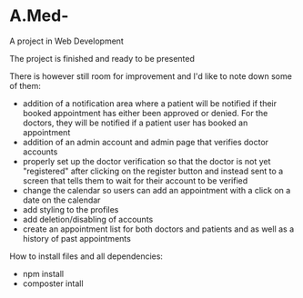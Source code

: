 # A.Med-
A project in Web Development 

The project is finished and ready to be presented

There is however still room for improvement and I'd like to note down some of them:
- addition of a notification area where a patient will be notified if their booked 
appointment has either been approved or denied. For the doctors, they will be 
notified if a patient user has booked an appointment
- addition of an admin account and admin page that verifies doctor accounts
- properly set up the doctor verification so that the doctor is not yet "registered"
after clicking on the register button and instead sent to a screen that tells them
to wait for their account to be verified
- change the calendar so users can add an appointment with a click on a date on the calendar
- add styling to the profiles
- add deletion/disabling of accounts
- create an appointment list for both doctors and patients and as well as a history of 
past appointments

How to install files and all dependencies:
- npm install
- composter intall


